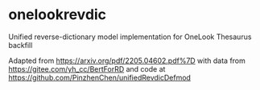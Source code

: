 # onelookrevdic
Unified reverse-dictionary model implementation for OneLook Thesaurus backfill

Adapted from https://arxiv.org/pdf/2205.04602.pdf%7D
with data from https://gitee.com/yh_cc/BertForRD
and code at https://github.com/PinzhenChen/unifiedRevdicDefmod
